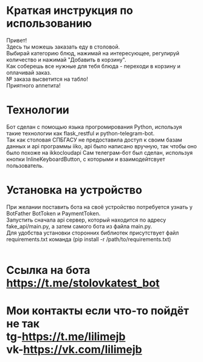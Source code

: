 # Краткая инструкция по использованию
Привет!<br/>
Здесь ты можешь заказать еду в столовой.<br/>
Выбирай категорию блюд, нажимай на интересующее, регулируй количество и нажимай "Добавить в корзину".<br/>
Как соберешь все нужные для тебя блюда - переходи в корзину и оплачивай заказ.<br/>
№ заказа высветится на табло!<br/>
Приятного аппетита!<br/>
# Технологии
Бот сделан с помощью языка прогромирования Python, используя такие технологии как flask_restful и python-telegram-bot.<br/>
Так как столовая СПБГАСУ не предоставила доступ к своим базам данных и api программы iiko, api было написано вручную, так чтобы оно было похоже на ikkocloudapi
Сам телеграм-бот был сделан, используя кнопки InlineKeyboardButton, с которыми и взаимодейтсвует пользователь.<br/>
# Установка на устройство
При желании поставить бота на своё устройство потребуется узнать у BotFather BotToken и PaymentToken.<br/>
Запустить сначала api сервер, который находится по адресу fake_api/main.py, а затем самого бота из файла main.py.<br/>
Для удобства установки сторонних библиотек присутствует файл requirements.txt команда (pip install -r /path/to/requirements.txt)
<br/>
<br/>
# Ссылка на бота https://t.me/stolovkatest_bot
# Мои контакты если что-то пойдёт не так <br/>tg-https://t.me/lilimejb <br/>vk-https://vk.com/lilimejb
